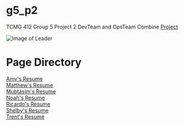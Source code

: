 
# g5_p2
TCMG 412 Group 5 Project 2
DevTeam and OpsTeam Combine [Project](https://noahwoinicki.github.io/g5_p2/)

![Image of Leader](https://github.com/noahwoinicki/g5_p2/blob/master/leader.JPG?raw=true)


# Page Directory
[Amy's Resume](AmyResume.txt)
<br>
[Matthew's Resume](MatthewResume.txt)
<br>
[Mubtasim's Resume](MubtasimResume.txt)
<br>
[Noah's Resume](NoahResume.txt)
<br>
[Ricardo's Resume](RicardoResume.txt)
<br>
[Shelby's Resume](ShelbyResume.txt)
<br>
[Trent's Resume](TrentResume.txt)



